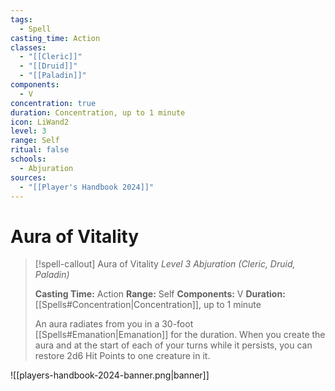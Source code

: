 ```yaml
---
tags:
  - Spell
casting_time: Action
classes:
  - "[[Cleric]]"
  - "[[Druid]]"
  - "[[Paladin]]"
components:
  - V
concentration: true
duration: Concentration, up to 1 minute
icon: LiWand2
level: 3
range: Self
ritual: false
schools:
  - Abjuration
sources:
  - "[[Player's Handbook 2024]]"
---
```


# Aura of Vitality

>[!spell-callout] Aura of Vitality
>_Level 3 Abjuration (Cleric, Druid, Paladin)_
>
>**Casting Time:** Action
>**Range:** Self
>**Components:** V
>**Duration:** [[Spells#Concentration\|Concentration]], up to 1 minute
>
>An aura radiates from you in a 30-foot [[Spells#Emanation\|Emanation]] for the duration. When you create the aura and at the start of each of your turns while it persists, you can restore 2d6 Hit Points to one creature in it.


![[players-handbook-2024-banner.png|banner]]
